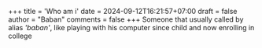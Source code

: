 +++
title = 'Who am i'
date = 2024-09-12T16:21:57+07:00
draft = false
author = "Baban"
comments = false
+++
Someone that usually called by alias *'baban'*, like playing with his computer since child and now enrolling in college



